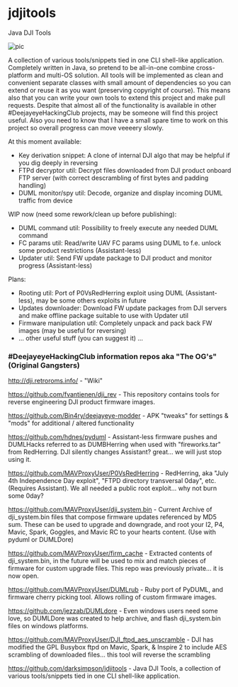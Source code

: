 # jdjitools
Java DJI Tools

![pic](https://raw.githubusercontent.com/darksimpson/jdjitools/master/jdjitools.jpg)

A collection of various tools/snippets tied in one CLI shell-like application.
Completely written in Java, so pretend to be all-in-one combine cross-platform and multi-OS solution.
All tools will be implemented as clean and convenient separate classes with small amount of dependencies so you can extend or reuse it as you want (preserving copyright of course). This means also that you can write your own tools to extend this project and make pull requests.
Despite that almost all of the functionality is available in other #DeejayeyeHackingClub projects, may be someone will find this project useful.
Also you need to know that I have a small spare time to work on this project so overall progress can move veeeery slowly.

At this moment available:
- Key derivation snippet: A clone of internal DJI algo that may be helpful if you dig deeply in reversing
- FTPd decryptor util: Decrypt files downloaded from DJI product onboard FTP server (with correct descrambling of first bytes and padding handling)
- DUML monitor/spy util: Decode, organize and display incoming DUML traffic from device

WIP now (need some rework/clean up before publishing):
- DUML command util: Possibility to freely execute any needed DUML command
- FC params util: Read/write UAV FC params using DUML to f.e. unlock some product restrictions (Assistant-less)
- Updater util: Send FW update package to DJI product and monitor progress (Assistant-less)

Plans:
- Rooting util: Port of P0VsRedHerring exploit using DUML (Assistant-less), may be some others exploits in future
- Updates downloader: Download FW update packages from DJI servers and make offline package suitable to use with Updater util
- Firmware manipulation util: Completely unpack and pack back FW images (may be useful for reversing)
- ... other useful stuff (you can suggest it) ...

### #DeejayeyeHackingClub information repos aka "The OG's" (Original Gangsters)

http://dji.retroroms.info/ - "Wiki"

https://github.com/fvantienen/dji_rev - This repository contains tools for reverse engineering DJI product firmware images.

https://github.com/Bin4ry/deejayeye-modder - APK "tweaks" for settings & "mods" for additional / altered functionality

https://github.com/hdnes/pyduml - Assistant-less firmware pushes and DUMLHacks referred to as DUMBHerring when used with "fireworks.tar" from RedHerring. DJI silently changes Assistant? great... we will just stop using it.

https://github.com/MAVProxyUser/P0VsRedHerring - RedHerring, aka "July 4th Independence Day exploit", "FTPD directory transversal 0day", etc. (Requires Assistant). We all needed a public root exploit... why not burn some 0day?

https://github.com/MAVProxyUser/dji_system.bin - Current Archive of dji_system.bin files that compose firmware updates referenced by MD5 sum. These can be used to upgrade and downgrade, and root your I2, P4, Mavic, Spark, Goggles, and Mavic RC to your hearts content. (Use with pyduml or DUMLDore)

https://github.com/MAVProxyUser/firm_cache - Extracted contents of dji_system.bin, in the future will be used to mix and match pieces of firmware for custom upgrade files. This repo was previously private... it is now open.

https://github.com/MAVProxyUser/DUMLrub - Ruby port of PyDUML, and firmware cherry picking tool. Allows rolling of custom firmware images.

https://github.com/jezzab/DUMLdore - Even windows users need some love, so DUMLDore was created to help archive, and flash dji_system.bin files on windows platforms.

https://github.com/MAVProxyUser/DJI_ftpd_aes_unscramble - DJI has modified the GPL Busybox ftpd on Mavic, Spark, & Inspire 2 to include AES scrambling of downloaded files... this tool will reverse the scrambling

https://github.com/darksimpson/jdjitools - Java DJI Tools, a collection of various tools/snippets tied in one CLI shell-like application.
